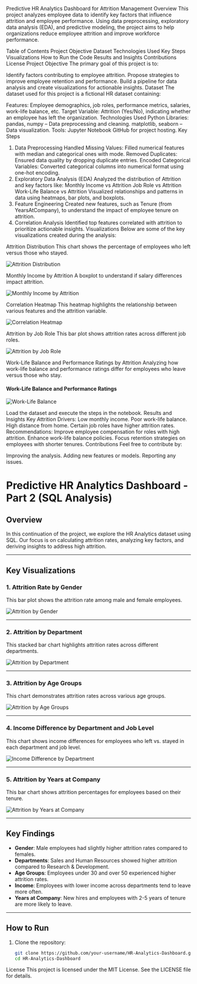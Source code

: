 Predictive HR Analytics Dashboard for Attrition Management
Overview
This project analyzes employee data to identify key factors that influence attrition and employee performance. Using data preprocessing, exploratory data analysis (EDA), and predictive modeling, the project aims to help organizations reduce employee attrition and improve workforce performance.


Table of Contents
Project Objective
Dataset
Technologies Used
Key Steps
Visualizations
How to Run the Code
Results and Insights
Contributions
License
Project Objective
The primary goal of this project is to:

Identify factors contributing to employee attrition.
Propose strategies to improve employee retention and performance.
Build a pipeline for data analysis and create visualizations for actionable insights.
Dataset
The dataset used for this project is a fictional HR dataset containing:

Features: Employee demographics, job roles, performance metrics, salaries, work-life balance, etc.
Target Variable: Attrition (Yes/No), indicating whether an employee has left the organization.
Technologies Used
Python Libraries:
pandas, numpy – Data preprocessing and cleaning.
matplotlib, seaborn – Data visualization.
Tools:
Jupyter Notebook
GitHub for project hosting.
Key Steps
1. Data Preprocessing
Handled Missing Values: Filled numerical features with median and categorical ones with mode.
Removed Duplicates: Ensured data quality by dropping duplicate entries.
Encoded Categorical Variables: Converted categorical columns into numerical format using one-hot encoding.
2. Exploratory Data Analysis (EDA)
Analyzed the distribution of Attrition and key factors like:
Monthly Income vs Attrition
Job Role vs Attrition
Work-Life Balance vs Attrition
Visualized relationships and patterns in data using heatmaps, bar plots, and boxplots.
3. Feature Engineering
Created new features, such as Tenure (from YearsAtCompany), to understand the impact of employee tenure on attrition.
4. Correlation Analysis
Identified top features correlated with attrition to prioritize actionable insights.
Visualizations
Below are some of the key visualizations created during the analysis:

Attrition Distribution
This chart shows the percentage of employees who left versus those who stayed.

![Attrition Distribution](images/attrition_distribution.png)

Monthly Income by Attrition
A boxplot to understand if salary differences impact attrition.

![Monthly Income by Attrition](images/monthly_income_by_attrition.png)

Correlation Heatmap
This heatmap highlights the relationship between various features and the attrition variable.

![Correlation Heatmap](images/correlation_heatmap.png)

Attrition by Job Role
This bar plot shows attrition rates across different job roles.

![Attrition by Job Role](images/attrition_by_jobrole.png)

Work-Life Balance and Performance Ratings by Attrition
Analyzing how work-life balance and performance ratings differ for employees who leave versus those who stay.
#### Work-Life Balance and Performance Ratings
![Work-Life Balance](images/worklife_balance_by_attrition.png)

Load the dataset and execute the steps in the notebook.
Results and Insights
Key Attrition Drivers:
Low monthly income.
Poor work-life balance.
High distance from home.
Certain job roles have higher attrition rates.
Recommendations:
Improve employee compensation for roles with high attrition.
Enhance work-life balance policies.
Focus retention strategies on employees with shorter tenures.
Contributions
Feel free to contribute by:

Improving the analysis.
Adding new features or models.
Reporting any issues.

# Predictive HR Analytics Dashboard - Part 2 (SQL Analysis)

## Overview
In this continuation of the project, we explore the HR Analytics dataset using SQL. Our focus is on calculating attrition rates, analyzing key factors, and deriving insights to address high attrition.

---

## Key Visualizations
### 1. Attrition Rate by Gender
This bar plot shows the attrition rate among male and female employees.

![Attrition by Gender](images/attrition_by_gender.png)

---

### 2. Attrition by Department
This stacked bar chart highlights attrition rates across different departments.

![Attrition by Department](images/attrition_by_department.png)

---

### 3. Attrition by Age Groups
This chart demonstrates attrition rates across various age groups.

![Attrition by Age Groups](images/attrition_by_age_groups.png)

---

### 4. Income Difference by Department and Job Level
This chart shows income differences for employees who left vs. stayed in each department and job level.

![Income Difference by Department](images/income_difference_by_department.png)

---

### 5. Attrition by Years at Company
This bar chart shows attrition percentages for employees based on their tenure.

![Attrition by Years at Company](images/attrition_by_years_at_company.png)

---

## Key Findings
- **Gender**: Male employees had slightly higher attrition rates compared to females.
- **Departments**: Sales and Human Resources showed higher attrition compared to Research & Development.
- **Age Groups**: Employees under 30 and over 50 experienced higher attrition rates.
- **Income**: Employees with lower income across departments tend to leave more often.
- **Years at Company**: New hires and employees with 2-5 years of tenure are more likely to leave.

---

## How to Run
1. Clone the repository:
   ```bash
   git clone https://github.com/your-username/HR-Analytics-Dashboard.git
   cd HR-Analytics-Dashboard

License
This project is licensed under the MIT License. See the LICENSE file for details.
